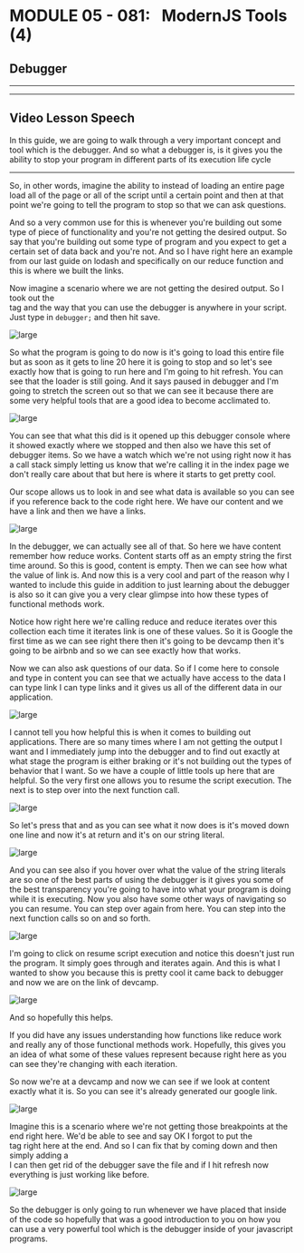 # MODULE 05 - 081:   ModernJS Tools (4)

## Debugger

---

---

## Video Lesson Speech

In this guide, we are going to walk through a very important concept and
 tool which is the debugger. And so what a debugger is, is it gives you 
the ability to stop your program in different parts of its execution 
life cycle

****

So, in other words, imagine the ability to instead of loading an entire page load all of the page or all of the script until a certain point and then at that point we're going to tell the program to stop so that we can ask questions. 

And so a very common use for this is whenever you're building out some type of piece of functionality and you're not getting the desired output. So say that you're building out some type of program and you expect to get a certain set of data back and you're not. And so I have right here an example from our last guide on lodash and specifically on our reduce function and this is where we built the links. 

Now imagine a scenario where we are not getting the desired output. So I took out the <br> tag and the way that you can use the debugger is anywhere in your script. Just type in `debugger;` and then hit save. 

![large](./05-081_IMG1.png)

So what the program is going to do now is it's going to load this entire file but as soon as it gets to line 20 here it is going to stop and so let's see exactly how that is going to run here and I'm going to hit refresh. You can see that the loader is still going. And it says paused in debugger and I'm going to stretch the screen out so that we can see it because there are some very helpful tools that are a good idea to become acclimated to. 

![large](./05-081_IMG2.png)

You can see that what this did is it opened up this debugger console where it showed exactly where we stopped and then also we have this set of debugger items. So we have a watch which we're not using right now it has a call stack simply letting us know that we're calling it in the index page we don't really care about that but here is where it starts to get pretty cool. 

Our scope allows us to look in and see what data is available so you can see if you reference back to the code right here. We have our content and we have a link and then we have a links. 

![large](./05-081_IMG3.png)

In the debugger, we can actually see all of that. So here we have content remember how reduce works. Content starts off as an empty string the first time around. So this is good, content is empty. Then we can see how what the value of link is. And now this is a very cool and part of the reason why I wanted to include this guide in addition to just learning about the debugger is also so it can give you a very clear glimpse into how these types of functional methods work. 

Notice how right here we're calling reduce and reduce iterates over this collection each time it iterates link is one of these values. So it is Google the first time as we can see right there then it's going to be devcamp then it's going to be airbnb and so we can see exactly how that works. 

Now we can also ask questions of our data. So if I come here to console and type in content you can see that we actually have access to the data I can type link I can type links and it gives us all of the different data in our application. 

![large](./05-081_IMG4.png)

I cannot tell you how helpful this is when it comes to building out applications. There are so many times where I am not getting the output I want and I immediately jump into the debugger and to find out exactly at what stage the program is either braking or it's not building out the types of behavior that I want. So we have a couple of little tools up here that are helpful. So the very first one allows you to resume the script execution. The next is to step over into the next function call. 

![large](./05-081_IMG5.png)

So let's press that and as you can see what it now does is it's moved down one line and now it's at return and it's on our string literal. 

![large](./05-081_IMG6.png)

And you can see also if you hover over what the value of the string literals are so one of the best parts of using the debugger is it gives you some of the best transparency you're going to have into what your program is doing while it is executing. Now you also have some other ways of navigating so you can resume. You can step over again from here. You can step into the next function calls so on and so forth.

![large](./05-081_IMG7.png)

I'm going to click on resume script execution and notice this doesn't just run the program. It simply goes through and iterates again. And this is what I wanted to show you because this is pretty cool it came back to debugger and now we are on the link of devcamp. 

![large](./05-081_IMG8.png)

And so hopefully this helps. 

If you did have any issues understanding how functions like reduce work and really any of those functional methods work. Hopefully, this gives you an idea of what some of these values represent because right here as you can see they're changing with each iteration. 

So now we're at a devcamp and now we can see if we look at content exactly what it is. So you can see it's already generated our google link. 

![large](./05-081_IMG9.png)

Imagine this is a scenario where we're not getting those breakpoints at the end right here. We'd be able to see and say OK I forgot to put the <br> tag right here at the end. And so I can fix that by coming down and then simply adding a <br> I can then get rid of the debugger save the file and if I hit refresh now everything is just working like before. 

![large](./05-081_IMG10.png)

So the debugger is only going to run whenever we have placed that inside of the code so hopefully that was a good introduction to you on how you can use a very powerful tool which is the debugger inside of your javascript programs.
